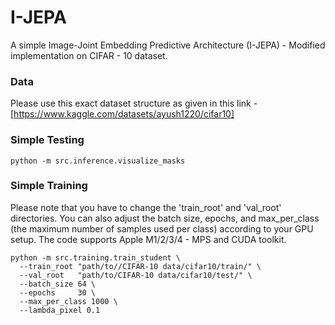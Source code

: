 # I-JEPA

A simple Image-Joint Embedding Predictive Architecture (I-JEPA) - Modified implementation on CIFAR - 10 dataset.

### Data
Please use this exact dataset structure as given in this link - [https://www.kaggle.com/datasets/ayush1220/cifar10]
### Simple Testing

```
python -m src.inference.visualize_masks
```

### Simple Training
Please note that you have to change the 'train_root' and 'val_root' directories. You can also adjust the batch size, epochs, and max_per_class (the maximum number of samples used per class) according to your GPU setup. The code supports Apple M1/2/3/4 - MPS and CUDA toolkit.

```
python -m src.training.train_student \
  --train_root "path/to//CIFAR-10 data/cifar10/train/" \
  --val_root   "path/to/CIFAR-10 data/cifar10/test/" \
  --batch_size 64 \
  --epochs     30 \
  --max_per_class 1000 \
  --lambda_pixel 0.1
```
